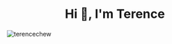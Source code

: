 <h1 align="center">Hi 👋, I'm Terence</h1>

<p>&nbsp;<img align="center" src="https://github-readme-stats.vercel.app/api?username=terencechew&show_icons=true&locale=en" alt="terencechew" /></p>



